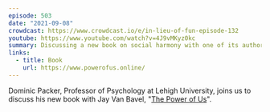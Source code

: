 ```yaml
---
episode: 503
date: "2021-09-08"
crowdcast: https://www.crowdcast.io/e/in-lieu-of-fun-episode-132
youtube: https://www.youtube.com/watch?v=4J9vMKyz0kc
summary: Discussing a new book on social harmony with one of its authors
links:
  - title: Book
    url: https://www.powerofus.online/
---
```

Dominic Packer, Professor of Psychology at Lehigh University, joins us to discuss his new book with Jay Van Bavel, "[The Power of Us][book]".

[book]: https://www.powerofus.online/
